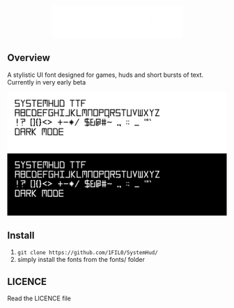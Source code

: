 <p align="center">
  <img src="readme_assets/systemhudbanner.png" alt="My Image" width="300">
</p>

## Overview
A stylistic UI font designed for games, huds and short bursts of text. Currently in very early beta

![](readme_assets/systemhud-allchars.png)
## Install
1. ```git clone https://github.com/1FIL0/SystemHud/```
2. simply install the fonts from the fonts/ folder

## LICENCE
Read the LICENCE file 

